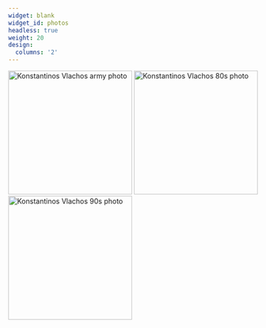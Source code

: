 ```yaml
---
widget: blank
widget_id: photos
headless: true
weight: 20
design:
  columns: '2'
---
```


<img src="media/konvlachos_army.jpg" alt="Konstantinos Vlachos army photo" height="250px" />
<img src="media/konvlachos_80s.jpg" alt="Konstantinos Vlachos 80s photo" height="250px" />
<img src="media/konvlachos_90s.jpg" alt="Konstantinos Vlachos 90s photo" height="250px" />
